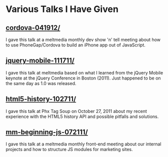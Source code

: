# Various Talks I Have Given

## [cordova-041912/](http://talks.lukecod.es/cordova-041912/)
I gave this talk at a meltmedia monthly dev show 'n' tell meeting about how to use PhoneGap/Cordova to build an iPhone app out of JavaScript.

## [jquery-mobile-111711/](http://talks.lukecod.es/jquery-mobile-111711/)
I gave this talk at meltmedia based on what I learned from the jQuery Mobile keynote at the jQuery Conference in Boston (2011). Just happened to be on the same day as 1.0 was released.

## [html5-history-102711/](http://talks.lukecod.es/html5-history-102711/)
I gave this talk at Phx Tag Soup on October 27, 2011 about my recent experience with the HTML5 history API and possible pitfalls and solutions.

## [mm-beginning-js-072111/](http://talks.lukecod.es/mm-beginning-js-072111/)
I gave this talk at a meltmedia monthly front-end meeting about our internal projects and how to structure JS modules for marketing sites.
